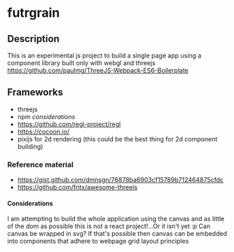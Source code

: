 # futrgrain

## Description
This is an experimental js project to build a single page app using a component library built only with webgl and threejs
https://github.com/paulmg/ThreeJS-Webpack-ES6-Boilerplate

## Frameworks
- threejs
- npm
*considerations*
- https://github.com/regl-project/regl
- https://cocoon.io/
- pixijs for 2d rendering (this could be the best thing for 2d component building)

### Reference material
- https://gist.github.com/dmnsgn/76878ba6903cf15789b712464875cfdc
- https://github.com/fritx/awesome-threejs

#### Considerations
I am attempting to build the whole application using the canvas and as little of the dom as possible this is not a react project!...Or it isn't yet :p
Can canvas be wrapped in svg? If that's possible then canvas can be embedded into components that adhere to webpage grid layout principles 

